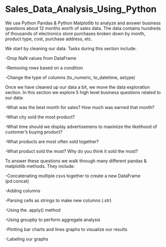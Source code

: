 # Sales_Data_Analysis_Using_Python

We use Python Pandas & Python Matplotlib to analyze and answer business questions about 12 months worth of sales data. The data contains hundreds of thousands of electronics store purchases broken down by month, product type, cost, purchase address, etc.

We start by cleaning our data. Tasks during this section include:

-Drop NaN values from DataFrame

-Removing rows based on a condition

-Change the type of columns (to_numeric, to_datetime, astype)

Once we have cleaned up our data a bit, we move the data exploration section. In this section we explore 5 high level business questions related to our data:

-What was the best month for sales? How much was earned that month?

-What city sold the most product?

-What time should we display advertisemens to maximize the likelihood of customer’s buying product?

-What products are most often sold together?

-What product sold the most? Why do you think it sold the most?


To answer these questions we walk through many different pandas & matplotlib methods. They include:

-Concatenating multiple csvs together to create a new DataFrame (pd.concat)

-Adding columns

-Parsing cells as strings to make new columns (.str)

-Using the .apply() method

-Using groupby to perform aggregate analysis

-Plotting bar charts and lines graphs to visualize our results

-Labeling our graphs
